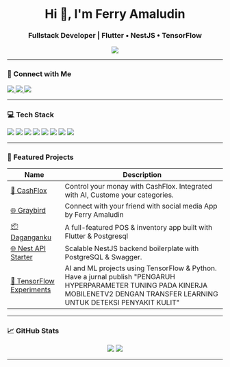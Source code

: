 <h1 align="center">Hi 👋, I'm Ferry Amaludin</h1>
<h3 align="center">Fullstack Developer | Flutter • NestJS • TensorFlow</h3>

<p align="center">
  <img src="https://readme-typing-svg.herokuapp.com?font=Fira+Code&size=22&duration=3000&pause=1000&center=true&width=500&lines=I+build+Flutter+apps.;I+have+published+the+app+on+playstore;I+create+powerful+NestJS+backends.;I+love+AI+with+TensorFlow!;Welcome+to+my+profile!+👋" />
</p>

---

### 🔗 Connect with Me
<p align="left">
  <a href="https://www.linkedin.com/in/ferry-amaludin-31a964259/" target="_blank">
    <img src="https://img.shields.io/badge/LinkedIn-Follow-blue?logo=linkedin" />
  </a>
  <a href="mailto:ferryamludn.work@gmail.com">
    <img src="https://img.shields.io/badge/Email-Contact-green?logo=gmail" />
  </a>
  <a href="https://github.com/ferryamludn2">
    <img src="https://img.shields.io/github/followers/ferryamludn2?label=Follow&style=social" />
  </a>
</p>

---

### 💻 Tech Stack

<p>
  <img src="https://img.shields.io/badge/Dart-0175C2?style=for-the-badge&logo=dart&logoColor=white" />
  <img src="https://img.shields.io/badge/Flutter-02569B?style=for-the-badge&logo=flutter&logoColor=white" />
  <img src="https://img.shields.io/badge/NestJS-E0234E?style=for-the-badge&logo=nestjs&logoColor=white" />
  <img src="https://img.shields.io/badge/Node.js-339933?style=for-the-badge&logo=nodedotjs&logoColor=white" />
  <img src="https://img.shields.io/badge/TypeScript-3178C6?style=for-the-badge&logo=typescript&logoColor=white" />
  <img src="https://img.shields.io/badge/TensorFlow-FF6F00?style=for-the-badge&logo=tensorflow&logoColor=white" />
  <img src="https://img.shields.io/badge/PostgreSQL-4169E1?style=for-the-badge&logo=postgresql&logoColor=white" />
  <img src="https://img.shields.io/badge/Firebase-FFCA28?style=for-the-badge&logo=firebase&logoColor=black" />
</p>

---

### 🚀 Featured Projects

| Name | Description |
|------|-------------|
| [🤑 CashFlox](https://play.google.com/store/apps/details?id=com.ferryamludn.walfare) | Control your monay with CashFlox. Integrated with AI, Custome your categories. |
| [🌐 Graybird](https://play.google.com/store/apps/details?id=com.ferryamludn.graybird) | Connect with your friend with social media App by Ferry Amaludin |
| [📦 Daganganku](https://github.com/ferryamludn2/daganganku) | A full-featured POS & inventory app built with Flutter & Postgresql |
| [🌐 Nest API Starter](https://github.com/ferryamludn2/backend-stokbarang.git) | Scalable NestJS backend boilerplate with PostgreSQL & Swagger. |
| [🧠 TensorFlow Experiments](https://doi.org/10.61124/sinta.v2i2.43) | AI and ML projects using TensorFlow & Python. Have a jurnal publish "PENGARUH HYPERPARAMETER TUNING PADA KINERJA MOBILENETV2 DENGAN TRANSFER LEARNING UNTUK DETEKSI PENYAKIT KULIT" |

---

### 📈 GitHub Stats

<p align="center">
  <img src="https://github-readme-stats.vercel.app/api?username=ferryamludn2&show_icons=true&theme=tokyonight&hide_border=false" />
  <img src="https://github-readme-streak-stats.herokuapp.com/?user=ferryamludn2&theme=tokyonight&hide_border=false" />
</p>

---

<!--
**ferryamludn2/ferryamludn2** is a ✨ _special_ ✨ repository because its `README.md` (this file) appears on your GitHub profile.

Here are some ideas to get you started:

- 🔭 I’m currently working on ...
- 🌱 I’m currently learning ...
- 👯 I’m looking to collaborate on ...
- 🤔 I’m looking for help with ...
- 💬 Ask me about ...
- 📫 How to reach me: ...
- 😄 Pronouns: ...
- ⚡ Fun fact: ...
-->
